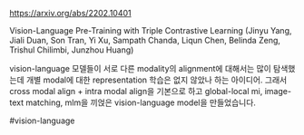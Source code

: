 https://arxiv.org/abs/2202.10401

Vision-Language Pre-Training with Triple Contrastive Learning (Jinyu Yang, Jiali Duan, Son Tran, Yi Xu, Sampath Chanda, Liqun Chen, Belinda Zeng, Trishul Chilimbi, Junzhou Huang)

vision-language 모델들이 서로 다른 modality의 alignment에 대해서는 많이 탐색했는데 개별 modal에 대한 representation 학습은 없지 않았나 하는 아이디어. 그래서 cross modal align + intra modal align을 기본으로 하고 global-local mi, image-text matching, mlm을 끼얹은 vision-language model을 만들었습니다.

#vision-language 